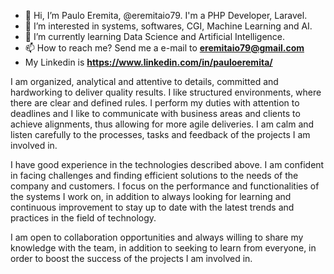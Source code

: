 - 👋 Hi, I’m Paulo Eremita, @eremitaio79. I'm a PHP Developer, Laravel. 
- 👀 I’m interested in systems, softwares, CGI, Machine Learning and AI.
- 🌱 I’m currently learning Data Science and Artificial Intelligence.
- 📫 How to reach me? Send me a e-mail to <strong>eremitaio79@gmail.com</strong>
- My Linkedin is <strong>https://www.linkedin.com/in/pauloeremita/</strong>

I am organized, analytical and attentive to details, committed and hardworking to deliver quality results. I like structured environments, where there are clear and defined rules. I perform my duties with attention to deadlines and I like to communicate with business areas and clients to achieve alignments, thus allowing for more agile deliveries. I am calm and listen carefully to the processes, tasks and feedback of the projects I am involved in.

I have good experience in the technologies described above. I am confident in facing challenges and finding efficient solutions to the needs of the company and customers. I focus on the performance and functionalities of the systems I work on, in addition to always looking for learning and continuous improvement to stay up to date with the latest trends and practices in the field of technology.

I am open to collaboration opportunities and always willing to share my knowledge with the team, in addition to seeking to learn from everyone, in order to boost the success of the projects I am involved in.

<!---
eremitaio79/eremitaio79 is a ✨ special ✨ repository because its `README.md` (this file) appears on your GitHub profile.
You can click the Preview link to take a look at your changes.
--->
